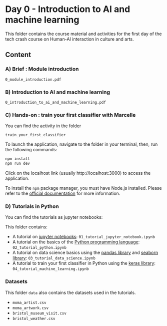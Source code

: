 # Day 0 - Introduction to AI and machine learning

This folder contains the course material and activities for the first day of the tech crash course on Human-AI interaction in culture and arts.

## Content

### A) Brief : Module introduction

`0_module_introduction.pdf`

### B) Introduction to AI and machine learning

`0_introduction_to_ai_and_machine_learning.pdf`

### C) Hands-on : train your first classifier with Marcelle

You can find the activity in the folder
    
`train_your_first_classifier`

To launch the application, navigate to the folder in your terminal, then, run the following commands:
```bash
npm install
npm run dev
```
Click on the localhost link (usually http://localhost:3000) to access the application.

To install the `npm` package manager, you must have Node.js installed. Please refer to the [official documentation](https://nodejs.org/en/download/) for more information.

### D) Tutorials in Python

You can find the tutorials as jupyter notebooks:

This folder contains:
- A tutorial on [jupyter notebooks](https://jupyter.org/): `01_tutorial_jupyter_notebook.ipynb`
- A tutorial on the basics of the [Python programming language](https://www.python.org/): `02_tutorial_python.ipynb`
- A tutorial on data science basics using the [pandas library](https://pandas.pydata.org/) and [seaborn library](https://seaborn.pydata.org/): `03_tutorial_data_science.ipynb`
- A tutorial to train your first classifier in Python using the [keras library](https://keras.io/): `04_tutorial_machine_learning.ipynb`

### Datasets

This folder `data` also contains the datasets used in the tutorials.

- `moma_artist.csv`
- `moma_artwork.csv`
- `bristol_museum_visit.csv`
- `bristol_weather.csv`

